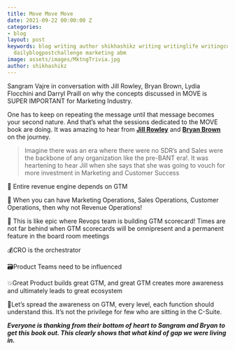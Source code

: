 ```yaml
---
title: Move Move Move
date: 2021-09-22 00:00:00 Z
categories:
- blog
layout: post
keywords: blog writing author shikhashikz writing writinglife writingcommunity dailyblogpost
  dailyblogpostchallenge marketing abm
image: assets/images/MktngTrivia.jpg
author: shikhashikz
---
```


Sangram Vajre in conversation with Jill Rowley, Bryan Brown, Lydia Flocchini and Darryl Praill on why the concepts discussed in MOVE is SUPER IMPORTANT for Marketing Industry.

One has to keep on repeating the message until that message becomes your second nature. And that’s what the sessions dedicated to the MOVE book are doing. It was amazing to hear from **[Jill Rowley](https://www.linkedin.com/in/jillrowley/)** and **[Bryan Brown](https://www.linkedin.com/in/getvision/)** on the journey. 

>Imagine there was an era where there were no SDR’s and Sales were the backbone of any organization like the pre-BANT era!. It was heartening to hear Jill when she says that she was going to vouch for more investment in Marketing and Customer Success


🚒 Entire revenue engine depends on GTM

💸 When you can have Marketing Operations, Sales Operations, Customer Operations, then why not Revenue Operations!

🎼 This is like epic where Revops team is building GTM scorecard! Times are not far behind when GTM scorecards will be omnipresent and a permanent feature in the board room meetings

💰CRO is the orchestrator

🗃️Product Teams need to be influenced

💥Great Product builds great GTM, and great GTM creates more awareness and ultimately leads to great ecosystem

🔦Let’s spread the awareness on GTM, every level, each function should understand this. It’s not the privilege for few who are sitting in the C-Suite.

***Everyone is thanking from their bottom of heart to Sangram and Bryan to get this book out. This clearly shows that what kind of gap we were living in.***
